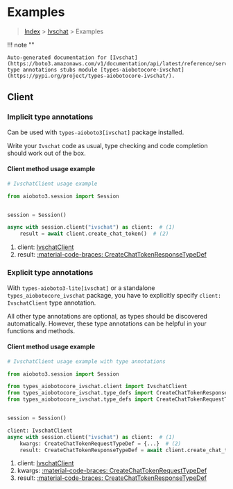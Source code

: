 # Examples

> [Index](../README.md) > [Ivschat](./README.md) > Examples

!!! note ""

    Auto-generated documentation for [Ivschat](https://boto3.amazonaws.com/v1/documentation/api/latest/reference/services/ivschat.html#ivschat)
    type annotations stubs module [types-aiobotocore-ivschat](https://pypi.org/project/types-aiobotocore-ivschat/).

## Client

### Implicit type annotations

Can be used with `types-aioboto3[ivschat]` package installed.

Write your `Ivschat` code as usual,
type checking and code completion should work out of the box.



#### Client method usage example

```python
# IvschatClient usage example

from aioboto3.session import Session


session = Session()

async with session.client("ivschat") as client:  # (1)
    result = await client.create_chat_token()  # (2)
```

1. client: [IvschatClient](./client.md)
2. result: [:material-code-braces: CreateChatTokenResponseTypeDef](./type_defs.md#createchattokenresponsetypedef)






### Explicit type annotations

With `types-aioboto3-lite[ivschat]`
or a standalone `types_aiobotocore_ivschat` package, you have to explicitly specify
`client: IvschatClient` type annotation.

All other type annotations are optional, as types should be discovered automatically.
However, these type annotations can be helpful in your functions and methods.


#### Client method usage example

```python
# IvschatClient usage example with type annotations

from aioboto3.session import Session

from types_aiobotocore_ivschat.client import IvschatClient
from types_aiobotocore_ivschat.type_defs import CreateChatTokenResponseTypeDef
from types_aiobotocore_ivschat.type_defs import CreateChatTokenRequestTypeDef


session = Session()

client: IvschatClient
async with session.client("ivschat") as client:  # (1)
    kwargs: CreateChatTokenRequestTypeDef = {...}  # (2)
    result: CreateChatTokenResponseTypeDef = await client.create_chat_token(**kwargs)  # (3)
```

1. client: [IvschatClient](./client.md)
2. kwargs: [:material-code-braces: CreateChatTokenRequestTypeDef](./type_defs.md#createchattokenrequesttypedef)
3. result: [:material-code-braces: CreateChatTokenResponseTypeDef](./type_defs.md#createchattokenresponsetypedef)






